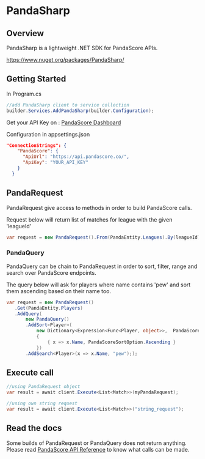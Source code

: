 # PandaSharp

## Overview
 PandaSharp is a lightweight .NET SDK for PandaScore APIs.
 
https://www.nuget.org/packages/PandaSharp/

## Getting Started

In Program.cs
```csharp
//add PandaSharp client to service collection
builder.Services.AddPandaSharp(builder.Configuration);
```

Get your API Key on : [PandaScore Dashboard](https://app.pandascore.co/dashboard/main)

Configuration in appsettings.json
```json
"ConnectionStrings": {
    "PandaScore": {
      "ApiUrl": "https://api.pandascore.co/",
      "ApiKey": "YOUR_API_KEY"
    }
  }
```

## PandaRequest
PandaRequest give access to methods in order to build PandaScore calls.

Request below will return list of matches for league with the given 'leagueId'
 ```csharp
var request = new PandaRequest().From(PandaEntity.Leagues).By(leagueId).Get(PandaEntity.Matches);
 ```
### PandaQuery
 PandaQuery can be chain to PandaRequest in order to sort, filter, range and search over PandaScore endpoints.

 The query below will ask for players where name contains 'pew' and sort them ascending based on their name too.
 ```csharp
 var request = new PandaRequest()
    .Get(PandaEntity.Players)
    .AddQuery(
        new PandaQuery()
        .AddSort<Player>(
            new Dictionary<Expression<Func<Player, object>>,  PandaScoreSortOption>
            {
                { x => x.Name, PandaScoreSortOption.Ascending }
            })
        .AddSearch<Player>(x => x.Name, "pew"););

 ```
## Execute call

```csharp
//using PandaRequest object
var result = await client.Execute<List<Match>>(myPandaRequest);

//using own string request
var result = await client.Execute<List<Match>>("string_request");
```

## Read the docs
Some builds of PandaRequest or PandaQuery does not return anything.
Please read [PandaScore API Reference](https://developers.pandascore.co/reference/) to know what calls can be made. 
